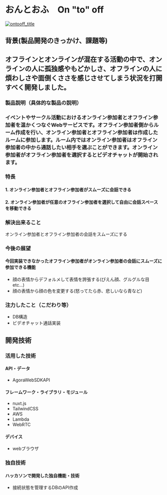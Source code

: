 # おんとおふ　On "to" off

[![ontooff_title](https://user-images.githubusercontent.com/38809639/139520649-dd5fbc1b-99bf-41d1-962e-364a9426fe0c.png)](https://www.youtube.com/watch?v=LUPQFB4QyVo)

## 背景(製品開発のきっかけ、課題等)
## オフラインとオンラインが混在する活動の中で、オンラインの人に孤独感やもどかしさ、オフラインの人に煩わしさや面倒くささを感じさせてしまう状況を打開すべく開発しました。
### 製品説明（具体的な製品の説明）
### イベントやサークル活動におけるオンライン参加者とオフライン参加者を温かくつなぐWebサービスです。オフライン参加者側からルーム作成を行い、オンライン参加者とオフライン参加者は作成したルームに参加します。ルーム内ではオンライン参加者はオフライン参加者の中から通話したい相手を選ぶことができます。オンライン参加者がオフライン参加者を選択するとビデオチャットが開始されます。
### 特長
#### 1. オンライン参加者とオフライン参加者がスムーズに会話できる
#### 2. オンライン参加者が任意のオフライン参加者を選択して自由に会話スペースを移動できる

### 解決出来ること
オンライン参加者とオフライン参加者の会話をスムーズにする
### 今後の展望
#### 今回実装できなかったオフライン参加者がオンライン参加者の会話にスムーズに参加できる機能
* 顔の表情からデフォルメして表情を誇張する(ぴえん顔、グルグルな目 etc...)
* 顔の表情から顔の色を変更する(怒ってたら赤、悲しいなら青など)
### 注力したこと（こだわり等）
* DB構造
* ビデオチャット通話実装

## 開発技術
### 活用した技術
#### API・データ
* AgoraWebSDKAPI

#### フレームワーク・ライブラリ・モジュール
* nuxt.js
* TailwindCSS
* AWS
* Lambda
* WebRTC

#### デバイス
* webブラウザ

### 独自技術
#### ハッカソンで開発した独自機能・技術
* 接続状態を管理するDBのAPI作成
